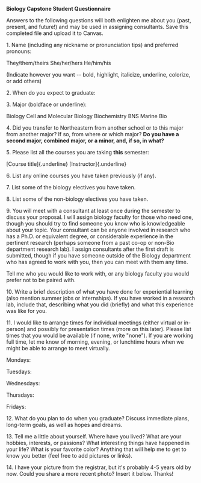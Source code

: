 **Biology Capstone Student Questionnaire**

Answers to the following questions will both enlighten me about you
(past, present, and future!) and may be used in assigning consultants.
Save this completed file and upload it to Canvas.

1\. Name (including any nickname or pronunciation tips) and preferred
pronouns:

They/them/theirs She/her/hers He/him/his

(Indicate however you want -- bold, highlight, italicize, underline,
colorize, or add others)

2\. When do you expect to graduate:

3\. Major (boldface or underline):

Biology Cell and Molecular Biology Biochemistry BNS Marine Bio

4\. Did you transfer to Northeastern from another school or to this
major from another major? If so, from where or which major? **Do you
have a second major, combined major, or a minor, and, if so, in what?**

5\. Please list all the courses you are taking **this** semester:

[Course title]{.underline} [Instructor]{.underline}

6\. List any online courses you have taken previously (if any).

7\. List some of the biology electives you have taken.

8\. List some of the non-biology electives you have taken.

9\. You will meet with a consultant at least once during the semester to
discuss your proposal. I will assign biology faculty for those who need
one, though you should try to find someone you know who is knowledgeable
about your topic. Your consultant can be anyone involved in research who
has a Ph.D. or equivalent degree, or considerable experience in the
pertinent research (perhaps someone from a past co-op or non-Bio
department research lab). I assign consultants after the first draft is
submitted, though if you have someone outside of the Biology department
who has agreed to work with you, then you can meet with them any time.

Tell me who you would like to work with, or any biology faculty you
would prefer not to be paired with.

10\. Write a brief description of what you have done for experiential
learning (also mention summer jobs or internships). If you have worked
in a research lab, include that, describing what you did (briefly) and
what this experience was like for you.

11\. I would like to arrange times for individual meetings (either
virtual or in-person) and possibly for presentation times (more on this
later). Please list times that you would be available (if none, write
"none"). If you are working full time, let me know of morning, evening,
or lunchtime hours when we might be able to arrange to meet virtually.

Mondays:

Tuesdays:

Wednesdays:

Thursdays:

Fridays:

12\. What do you plan to do when you graduate? Discuss immediate plans,
long-term goals, as well as hopes and dreams.

13\. Tell me a little about yourself. Where have you lived? What are
your hobbies, interests, or passions? What interesting things have
happened in your life? What is your favorite color? Anything that will
help me to get to know you better (feel free to add pictures or links).

14\. I have your picture from the registrar, but it's probably 4-5 years
old by now. Could you share a more recent photo? Insert it below.
Thanks!
